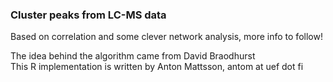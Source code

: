 
### Cluster peaks from LC-MS data

Based on correlation and some clever network analysis, more info to follow!

The idea behind the algorithm came from David Braodhurst  
This R implementation is written by Anton Mattsson, antom at uef dot fi